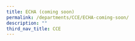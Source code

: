 ```yaml
---
title: ECHA (coming soon)
permalink: /departments/CCE/ECHA-coming-soon/
description: ""
third_nav_title: CCE
---
```

